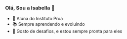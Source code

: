 ### Olá, Sou a Isabella 👋

- 💙 Aluna do Instituto Proa
- 📚 Sempre aprendendo e evoluindo
- 🧠 Gosto de desafios, e estou sempre pronta para eles
  
